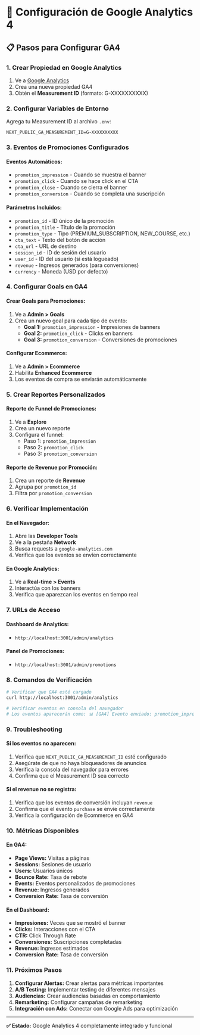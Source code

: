 # 🎯 Configuración de Google Analytics 4

## 📋 Pasos para Configurar GA4

### 1. Crear Propiedad en Google Analytics
1. Ve a [Google Analytics](https://analytics.google.com/)
2. Crea una nueva propiedad GA4
3. Obtén el **Measurement ID** (formato: G-XXXXXXXXXX)

### 2. Configurar Variables de Entorno
Agrega tu Measurement ID al archivo `.env`:

```env
NEXT_PUBLIC_GA_MEASUREMENT_ID=G-XXXXXXXXXX
```

### 3. Eventos de Promociones Configurados

#### Eventos Automáticos:
- `promotion_impression` - Cuando se muestra el banner
- `promotion_click` - Cuando se hace click en el CTA
- `promotion_close` - Cuando se cierra el banner
- `promotion_conversion` - Cuando se completa una suscripción

#### Parámetros Incluidos:
- `promotion_id` - ID único de la promoción
- `promotion_title` - Título de la promoción
- `promotion_type` - Tipo (PREMIUM_SUBSCRIPTION, NEW_COURSE, etc.)
- `cta_text` - Texto del botón de acción
- `cta_url` - URL de destino
- `session_id` - ID de sesión del usuario
- `user_id` - ID del usuario (si está logueado)
- `revenue` - Ingresos generados (para conversiones)
- `currency` - Moneda (USD por defecto)

### 4. Configurar Goals en GA4

#### Crear Goals para Promociones:
1. Ve a **Admin > Goals**
2. Crea un nuevo goal para cada tipo de evento:
   - **Goal 1:** `promotion_impression` - Impresiones de banners
   - **Goal 2:** `promotion_click` - Clicks en banners
   - **Goal 3:** `promotion_conversion` - Conversiones de promociones

#### Configurar Ecommerce:
1. Ve a **Admin > Ecommerce**
2. Habilita **Enhanced Ecommerce**
3. Los eventos de compra se enviarán automáticamente

### 5. Crear Reportes Personalizados

#### Reporte de Funnel de Promociones:
1. Ve a **Explore**
2. Crea un nuevo reporte
3. Configura el funnel:
   - Paso 1: `promotion_impression`
   - Paso 2: `promotion_click`
   - Paso 3: `promotion_conversion`

#### Reporte de Revenue por Promoción:
1. Crea un reporte de **Revenue**
2. Agrupa por `promotion_id`
3. Filtra por `promotion_conversion`

### 6. Verificar Implementación

#### En el Navegador:
1. Abre las **Developer Tools**
2. Ve a la pestaña **Network**
3. Busca requests a `google-analytics.com`
4. Verifica que los eventos se envíen correctamente

#### En Google Analytics:
1. Ve a **Real-time > Events**
2. Interactúa con los banners
3. Verifica que aparezcan los eventos en tiempo real

### 7. URLs de Acceso

#### Dashboard de Analytics:
- `http://localhost:3001/admin/analytics`

#### Panel de Promociones:
- `http://localhost:3001/admin/promotions`

### 8. Comandos de Verificación

```bash
# Verificar que GA4 esté cargado
curl http://localhost:3001/admin/analytics

# Verificar eventos en consola del navegador
# Los eventos aparecerán como: 📊 [GA4] Evento enviado: promotion_impression
```

### 9. Troubleshooting

#### Si los eventos no aparecen:
1. Verifica que `NEXT_PUBLIC_GA_MEASUREMENT_ID` esté configurado
2. Asegúrate de que no haya bloqueadores de anuncios
3. Verifica la consola del navegador para errores
4. Confirma que el Measurement ID sea correcto

#### Si el revenue no se registra:
1. Verifica que los eventos de conversión incluyan `revenue`
2. Confirma que el evento `purchase` se envíe correctamente
3. Verifica la configuración de Ecommerce en GA4

### 10. Métricas Disponibles

#### En GA4:
- **Page Views:** Visitas a páginas
- **Sessions:** Sesiones de usuario
- **Users:** Usuarios únicos
- **Bounce Rate:** Tasa de rebote
- **Events:** Eventos personalizados de promociones
- **Revenue:** Ingresos generados
- **Conversion Rate:** Tasa de conversión

#### En el Dashboard:
- **Impresiones:** Veces que se mostró el banner
- **Clicks:** Interacciones con el CTA
- **CTR:** Click Through Rate
- **Conversiones:** Suscripciones completadas
- **Revenue:** Ingresos estimados
- **Conversion Rate:** Tasa de conversión

### 11. Próximos Pasos

1. **Configurar Alertas:** Crear alertas para métricas importantes
2. **A/B Testing:** Implementar testing de diferentes mensajes
3. **Audiencias:** Crear audiencias basadas en comportamiento
4. **Remarketing:** Configurar campañas de remarketing
5. **Integración con Ads:** Conectar con Google Ads para optimización

---

**✅ Estado:** Google Analytics 4 completamente integrado y funcional 